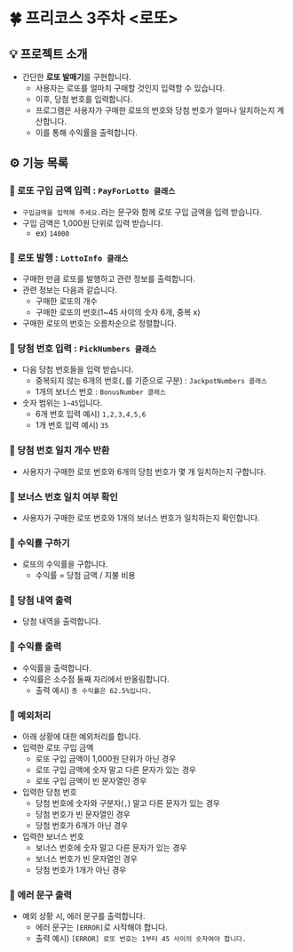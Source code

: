 # 🍀 프리코스 3주차 <로또>

## 💡 프로젝트 소개

- 간단한 **로또 발매기**를 구현합니다.
    - 사용자는 로또를 얼마치 구매할 것인지 입력할 수 있습니다.
    - 이후, 당첨 번호를 입력합니다.
    - 프로그램은 사용자가 구매한 로또의 번호와 당첨 번호가 얼마나 일치하는지 계산합니다.
    - 이를 통해 수익률을 출력합니다.

## ⚙️ 기능 목록

### 📌 로또 구입 금액 입력 : `PayForLotto 클래스`

- `구입금액을 입력해 주세요.`라는 문구와 함께 로또 구입 금액을 입력 받습니다.
- 구입 금액은 1,000원 단위로 입력 받습니다.
    - ex) `14000`

### 📌 로또 발행 : `LottoInfo 클래스`

- 구매한 만큼 로또를 발행하고 관련 정보를 출력합니다.
- 관련 정보는 다음과 같습니다.
    - 구매한 로또의 개수
    - 구매한 로또의 번호(1~45 사이의 숫자 6개, 중복 x)
- 구매한 로또의 번호는 오름차순으로 정렬합니다.

### 📌 당첨 번호 입력 : `PickNumbers 클래스`

- 다음 당첨 번호들을 입력 받습니다.
    - 중복되지 않는 6개의 번호(`,`를 기준으로 구분) : `JackpotNumbers 클래스`
    - 1개의 보너스 번호 : `BonusNumber 클래스`
- 숫자 범위는 `1~45`입니다.
    - 6개 번호 입력 예시) `1,2,3,4,5,6`
    - 1개 번호 입력 예시) `35`

### 📌 당첨 번호 일치 개수 반환

- 사용자가 구매한 로또 번호와 6개의 당첨 번호가 몇 개 일치하는지 구합니다.

### 📌 보너스 번호 일치 여부 확인

- 사용자가 구매한 로또 번호와 1개의 보너스 번호가 일치하는지 확인합니다.

### 📌 수익률 구하기

- 로또의 수익률을 구합니다.
    - 수익률 = 당첨 금액 / 지불 비용

### 📌 당첨 내역 출력

- 당첨 내역을 출력합니다.

### 📌 수익률 출력

- 수익률을 출력합니다.
- 수익률은 소수점 둘째 자리에서 반올림합니다.
    - 출력 예시) `총 수익률은 62.5%입니다.`

### 📌 예외처리

- 아래 상황에 대한 예외처리를 합니다.
- 입력한 로또 구입 금액
    - 로또 구입 금액이 1,000원 단위가 아닌 경우
    - 로또 구입 금액에 숫자 말고 다른 문자가 있는 경우
    - 로또 구입 금액이 빈 문자열인 경우
- 입력한 당첨 번호
    - 당첨 번호에 숫자와 구분자(`,`) 말고 다른 문자가 있는 경우
    - 당첨 번호가 빈 문자열인 경우
    - 당첨 번호가 6개가 아닌 경우
- 입력한 보너스 번호
    - 보너스 번호에 숫자 말고 다른 문자가 있는 경우
    - 보너스 번호가 빈 문자열인 경우
    - 당첨 번호가 1개가 아닌 경우

### 📌 에러 문구 출력

- 예외 상황 시, 에러 문구를 출력합니다.
    - 에러 문구는 `[ERROR]`로 시작해야 합니다.
    - 출력 예시) `[ERROR] 로또 번호는 1부터 45 사이의 숫자여야 합니다.`
